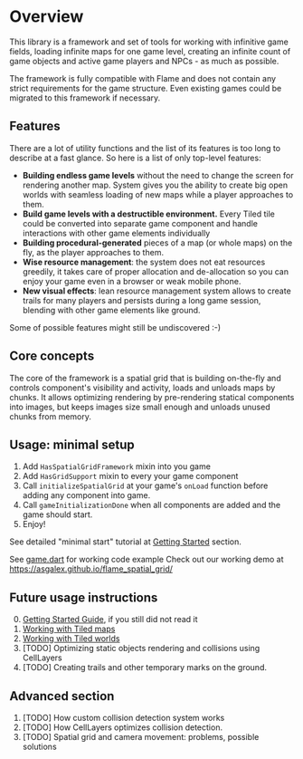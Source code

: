 # Overview

This library is a framework and set of tools for working with infinitive game fields, loading
infinite maps for one game level, creating an infinite count of game objects and active game players
and NPCs - as much as possible.

The framework is fully compatible with Flame and does not contain any strict requirements for the
game
structure. Even existing games could be migrated to this framework if necessary.

## Features

There are a lot of utility functions and the list of its features is too long to describe at a fast
glance.
So here is a list of only top-level features:

- __Building endless game levels__ without the need to change the screen for rendering another map.
  System
  gives you the ability to create big open worlds with seamless loading of new maps while a player
  approaches to them.
- __Build game levels with a destructible environment.__ Every Tiled tile could be converted into
  separate game component and handle interactions with other game elements individually
- __Building procedural-generated__ pieces of a map (or whole maps) on the fly, as the player
  approaches
  to them.
- __Wise resource management__: the system does not eat resources greedily, it takes care of proper
  allocation and de-allocation so you can enjoy your game even in a browser or weak mobile phone.
- __New visual effects__: lean resource management system allows to create trails for many players
  and persists during a long game session, blending with other game elements like ground.

Some of possible features might still be undiscovered :-)

## Core concepts

The core of the framework is a spatial grid that is building on-the-fly and controls component's
visibility and activity, loads and unloads maps by chunks. It allows optimizing rendering by
pre-rendering statical components into images, but keeps images size small enough and unloads unused
chunks from memory.

## Usage: minimal setup

1. Add `HasSpatialGridFramework` mixin into you game
2. Add `HasGridSupport` mixin to every your game component
3. Call `initializeSpatialGrid` at your game's `onLoad` function before adding any component into
   game.
4. Call `gameInitializationDone` when all components are added and the game should start.
5. Enjoy!

See detailed "minimal start" tutorial at [Getting Started](doc/getting_started.md) section.

See [game.dart](examples/lib/game.dart) for working code example
Check out our working demo at https://asgalex.github.io/flame_spatial_grid/

## Future usage instructions

0. [Getting Started Guide](doc/getting_started.md), if you still did not read it
1. [Working with Tiled maps](doc/tiled_maps_basics.md)
2. [Working with Tiled worlds](doc/tiled_maps_worlds.md)
3. [TODO] Optimizing static objects rendering and collisions using CellLayers
4. [TODO] Creating trails and other temporary marks on the ground.

## Advanced section

1. [TODO] How custom collision detection system works
2. [TODO] How CellLayers optimizes collision detection.
3. [TODO] Spatial grid and camera movement: problems, possible solutions
